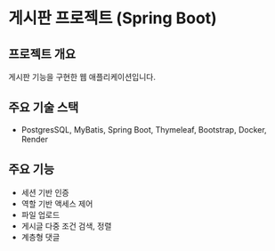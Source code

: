 # 게시판 프로젝트 (Spring Boot)

## 프로젝트 개요

게시판 기능을 구현한 웹 애플리케이션입니다.

## 주요 기술 스택

- PostgresSQL, MyBatis, Spring Boot, Thymeleaf, Bootstrap, Docker, Render

## 주요 기능

- 세션 기반 인증
- 역할 기반 액세스 제어
- 파일 업로드
- 게시글 다중 조건 검색, 정렬
- 계층형 댓글
